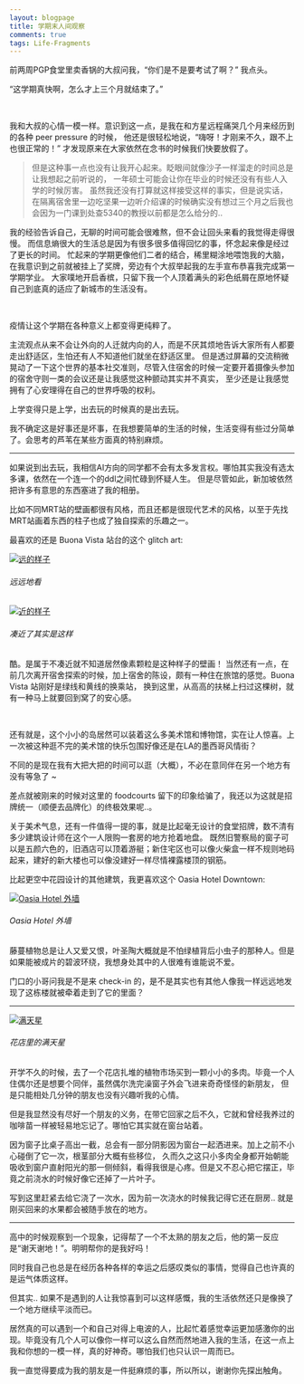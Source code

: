 ```yaml
---
layout: blogpage
title: 学期末人间观察
comments: true
tags: Life-Fragments
---
```


前两周PGP食堂里卖香锅的大叔问我，“你们是不是要考试了啊？” 我点头。

“这学期真快啊，怎么才上三个月就结束了。”

<br />

我和大叔的心情一模一样。意识到这一点，是我在和方星远程痛哭几个月来经历到的各种 peer pressure 的时候，
他还是很轻松地说，“嗨呀！才刚来不久，跟不上也很正常的！”
才发现原来在大家依然在念书的时候我们快要放假了。


> 但是这种事一点也没有让我开心起来。眨眼间就像沙子一样溜走的时间总是让我想起之前听说的，
一年硕士可能会让你在毕业的时候还没有有些人入学的时候厉害。
虽然我还没有打算就这样接受这样的事实，但是说实话，在隔离宿舍里一边吃坚果一边听介绍课的时候确实没有想过三个月之后我也会因为一门课到处查5340的教授以前都是怎么给分的..

我的经验告诉自己，无聊的时间可能会很难熬，但不会让回头来看的我觉得走得很慢。
而信息熵很大的生活总是因为有很多很多值得回忆的事，怀念起来像是经过了更长的时间。
忙起来的学期更像他们二者的结合，稀里糊涂地喂饱我的大脑，在我意识到之前就被挂上了奖牌，旁边有个大叔举起我的左手宣布恭喜我完成第一学期学业。
大家噗地开启香槟，只留下我一个人顶着满头的彩色纸屑在原地怀疑自己到底真的适应了新城市的生活没有。

<br />

疫情让这个学期在各种意义上都变得更纯粹了。

主流观点从来不会让外向的人迁就内向的人，而是不厌其烦地告诉大家所有人都要走出舒适区，生怕还有人不知道他们就坐在舒适区里。
但是透过屏幕的交流稍微晃动了一下这个世界的基本社交准则，尽管入住宿舍的时候一定要开着摄像头参加的宿舍守则一类的会议还是让我感觉这种颤动其实并不真实，
至少还是让我感觉拥有了心安理得在自己的世界呼吸的权利。

上学变得只是上学，出去玩的时候真的是出去玩。

我不确定这是好事还是坏事，在我想要简单的生活的时候，生活变得有些过分简单了。会思考的芦苇在某些方面真的特别麻烦。

---

如果说到出去玩，我相信AI方向的同学都不会有太多发言权。哪怕其实我没有选太多课，依然在一个连一个的ddl之间忙碌到怀疑人生。
但是尽管如此，新加坡依然把许多有意思的东西塞进了我的相册。

比如不同MRT站的壁画都很有风格，而且还都是很现代艺术的风格，以至于先找MRT站画着东西的柱子也成了独自探索的乐趣之一。

最喜欢的还是 Buona Vista 站台的这个 glitch art:

<div class="hovereffect" id="gal">
    <div class="illustration" >
        <a class="chocolat-image"  href="/images/illustration/2020-11-26/far.jpg"><img src="/images/illustration/2020-11-26/far.jpg" class="img-responsive" alt="远的样子"></a>
        <h6>远远地看</h6>
    </div>
    <div class="illustration" >
        <a class="chocolat-image"  href="/images/illustration/2020-11-26/close.jpg"><img src="/images/illustration/2020-11-26/close.jpg" class="img-responsive" alt="近的样子"></a>
        <h6>凑近了其实是这样</h6>
    </div>
</div>

酷。是属于不凑近就不知道居然像素颗粒是这种样子的壁画！
当然还有一点，在前几次离开宿舍探索的时候，加上宿舍的陈设，颇有一种住在旅馆的感觉。Buona Vista 站刚好是绿线和黄线的换乘站，
换到这里，从高高的扶梯上扫过这棵树，就有一种马上就要回到窝了的安心感。

<br />

还有就是，这个小小的岛居然可以装着这么多美术馆和博物馆，实在让人惊喜。上一次被这种逛不完的美术馆的快乐包围好像还是在LA的墨西哥风情街？

不同的是现在我有大把大把的时间可以逛（大概），不必在意同伴在另一个地方有没有等急了 ~

差点就被刚来的时候对这里的 foodcourts 留下的印象给骗了，我还以为这就是招牌统一（顺便去品牌化）的终极效果呢..。

关于美术气息，还有一件值得一提的事，就是比起毫无设计的食堂招牌，数不清有多少建筑设计师在这个一人限购一套房的地方抢着地盘。
既然旧警察局的窗子可以是五颜六色的，旧酒店可以顶着游艇；新住宅区也可以像火柴盒一样不规则地码起来，建好的新大楼也可以像没建好一样尽情裸露楼顶的钢筋。

比起更空中花园设计的其他建筑，我更喜欢这个 Oasia Hotel Downtown: 

<div class="hovereffect">
    <div class="illustration" >
        <a class="chocolat-image"  href="/images/illustration/2020-11-26/oasia.jpg"><img src="/images/illustration/2020-11-26/oasia.jpg" class="img-responsive" alt="Oasia Hotel 外墙"></a>
        <h6>Oasia Hotel 外墙</h6>
    </div>
</div>

藤蔓植物总是让人又爱又恨，叶圣陶大概就是不怕绿植背后小虫子的那种人。但是如果能被成片的碧波环绕，我想身处其中的人很难有谁能说不爱。

门口的小哥问我是不是来 check-in 的，是不是其实也有其他人像我一样远远地发现了这栋楼就被牵着走到了它的里面？

---
<div class="hovereffect">
    <div class="illustration" >
        <a class="chocolat-image"  href="/images/illustration/2020-11-26/flowers.jpg"><img src="/images/illustration/2020-11-26/flowers.jpg" class="img-responsive" alt="满天星"></a>
        <h6>花店里的满天星</h6>
    </div>
</div>

开学不久的时候，去了一个花店扎堆的植物市场买到一颗小小的多肉。毕竟一个人住偶尔还是想要个同伴，虽然偶尔洗完澡窗子外会飞进来奇奇怪怪的新朋友，
但是只能相处几分钟的朋友也没有兴趣听我的心情。

但是我显然没有尽好一个朋友的义务，在带它回家之后不久，它就和曾经我养过的咖啡苗一样被轻易地忘记了。哪怕它其实就在窗台站着。

因为窗子比桌子高出一截，总会有一部分阴影因为窗台一起洒进来。加上之前不小心碰倒了它一次，根茎部分大概有些移位，
久而久之这只小多肉全身都开始朝能吸收到窗户直射阳光的那一侧倾斜，看得我很是心疼。但是又不忍心把它摆正，毕竟之前浇水的时候好像它还掉了一片叶子。

写到这里赶紧去给它浇了一次水，因为前一次浇水的时候我记得它还在厨房.. 就是刚买回来的水果都会被随手放在的地方。

---

高中的时候观察到一个现象，记得帮了一个不太熟的朋友之后，他的第一反应是“谢天谢地！”。明明帮你的是我好吗！

同时我自己也总是在经历各种各样的幸运之后感叹类似的事情，觉得自己也许真的是运气体质这样。

但其实.. 如果不是遇到的人让我惊喜到可以这样感慨，我的生活依然还只是像换了一个地方继续平淡而已。

居然真的可以遇到一个和自己对得上电波的人，比起忙着感觉幸运更加感激你的出现。毕竟没有几个人可以像你一样可以这么自然而然地进入我的生活，在这一点上我和你想的一模一样，真的好神奇。哪怕我们也只认识一周而已。

我一直觉得要成为我的朋友是一件挺麻烦的事，所以所以，谢谢你先探出触角。

